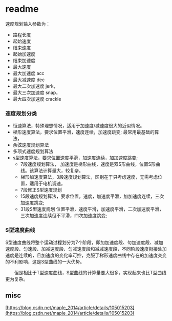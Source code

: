 # readme

速度规划输入参数为：

- 路程长度
- 起始速度
- 结束速度
- 起始加速度
- 结束加速度
- 最大速度
- 最大加速度 acc
- 最大减速度 dec
- 最大二次加速度 jerk，
- 最大三次加速度 snap，
- 最大四次加速度 crackle



### 速度规划分类

- 恒速算法，特殊理想情况，适用于加速度/减速度很大的近似情况。
- 梯形速度算法，要求位置平滑，速度连续，加速度跳变; 最常用最基础的算法，
- 余弦速度规划算法
- 多项式速度规划算法
- s型速度算法，要求位置速度平滑，加速度连续，加加速度跳变;
  - 7段速度规划算法， 加速度是梯形曲线，速度是双S形曲线，位置S形曲线。该算法计算量大，较复杂。
  - 梯形加速度算法，3段速度规划算法，区别在于只考虑速度，无需考虑位置，适用于电机调速。
  - 7段修正S型速度规划
  - 15段速度规划算法，要求位置，速度，加速度平滑，加加速度连续，三次加速度跳变;
  - 31段S型速度规划 位置平滑，速度平滑，加速度平滑，二次加速度平滑，三次加速度连续但不平滑，四次加速度跳变;


### S型速度曲线
S型速度曲线将整个运动过程划分为7个阶段，即加加速度段、匀加速度段、减加速度段、匀速段、加减速度段、匀减速度段和减减速度段，不同阶段速度衔接处加速度是连续的，且加速度的变化率可控，克服了梯形速度曲线中存在的加速度突变的不利影响，这是S型曲线的一大优势。

  但是相比于T型速度曲线，S型曲线的计算量要大很多，实现起来也比T型曲线更为复杂。

## misc

[https://blog.csdn.net/maple_2014/article/details/105015203](https://blog.csdn.net/maple_2014/article/details/105015203)

